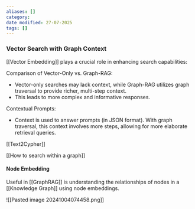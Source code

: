 ```yaml
---
aliases: []
category:
date modified: 27-07-2025
tags: []
---
```

### Vector Search with Graph Context

[[Vector Embedding]] plays a crucial role in enhancing search capabilities:

Comparison of Vector-Only vs. Graph-RAG: 
  - Vector-only searches may lack context, while Graph-RAG utilizes graph traversal to provide richer, multi-step context.
  - This leads to more complex and informative responses.

Contextual Prompts: 
  - Context is used to answer prompts (in JSON format). With graph traversal, this context involves more steps, allowing for more elaborate retrieval queries.

[[Text2Cypher]]

[[How to search within a graph]]
#### Node Embedding

Useful in [[GraphRAG]] is understanding the relationships of nodes in a [[Knowledge Graph]] using node embeddings.

![[Pasted image 20241004074458.png]]